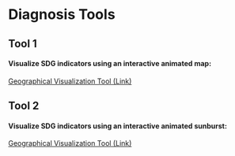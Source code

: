 # Diagnosis Tools

## Tool 1
#### Visualize SDG indicators using an interactive animated map:
[Geographical Visualization Tool (Link)](https://mybinder.org/v2/gh/leonardodecastro/analytics_for_society/main?urlpath=%2Fvoila%2Frender%2Ftool_1_map_visualization.ipynb)

## Tool 2
#### Visualize SDG indicators using an interactive animated sunburst:
[Geographical Visualization Tool (Link)](https://mybinder.org/v2/gh/leonardodecastro/analytics_for_society/main?urlpath=%2Fvoila%2Frender%2Ftool_1_map_visualization.ipynb)
